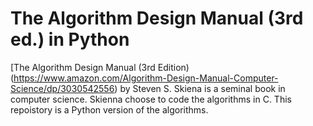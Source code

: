 The Algorithm Design Manual (3rd ed.) in Python
============

[The Algorithm Design Manual (3rd Edition)(https://www.amazon.com/Algorithm-Design-Manual-Computer-Science/dp/3030542556) by Steven S. Skiena is a seminal book in computer science. Skienna choose to code the algorithms in C. This repoistory is a Python version of the algorithms.

